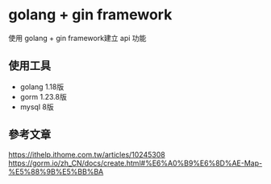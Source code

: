 # golang + gin framework
使用 golang + gin framework建立 api 功能

## 使用工具
* golang 1.18版
* gorm 1.23.8版
* mysql 8版

## 參考文章
https://ithelp.ithome.com.tw/articles/10245308 <br>
https://gorm.io/zh_CN/docs/create.html#%E6%A0%B9%E6%8D%AE-Map-%E5%88%9B%E5%BB%BA <br>

